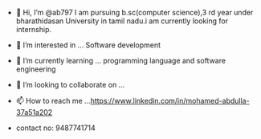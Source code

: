 - 👋 Hi, I’m @ab797
I am pursuing b.sc(computer science),3 rd year under bharathidasan University in tamil nadu.i am currently looking for internship.
- 👀 I’m interested in ... Software development
- 🌱 I’m currently learning ... programming language and  software engineering
- 💞️ I’m looking to collaborate on ...
- 📫 How to reach me ...https://www.linkedin.com/in/mohamed-abdulla-37a51a202

- contact no: 9487741714
            
<!---
ab797/ab797 is a ✨ special ✨ repository because its `README.md` (this file) appears on your GitHub profile.
You can click the Preview link to take a look at your changes.
--->
